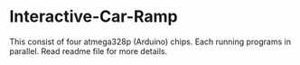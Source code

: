 # Interactive-Car-Ramp
This consist of four atmega328p (Arduino) chips. Each running programs in parallel. Read readme file for more details. 
